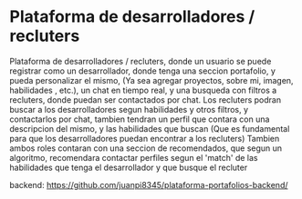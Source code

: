 # Plataforma de desarrolladores / recluters

Plataforma de desarrolladores / recluters, donde un usuario se puede registrar como un desarrollador, donde tenga una seccion portafolio, y pueda personalizar el mismo, (Ya sea agregar proyectos, sobre mi, imagen, habilidades , etc.), un chat en tiempo real, y una busqueda con filtros a recluters, donde puedan ser contactados por chat. Los recluters podran buscar a los desarrolladores segun habilidades y otros filtros, y contactarlos por chat, tambien tendran un perfil que contara con una descripcion del mismo, y las habilidades que buscan (Que es fundamental para que los desarrolladores puedan encontrar a los recluters) Tambien ambos roles contaran con una seccion de recomendados, que segun un algoritmo, recomendara contactar perfiles segun el 'match' de las habilidades que tenga el desarrollador y que busque el recluter

backend: https://github.com/juanpi8345/plataforma-portafolios-backend/
